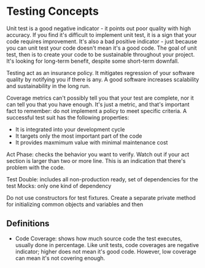 # Testing Concepts

Unit test is a good negative indicator - it points out poor quality with high accuracy. If you find it's difficult to implement unit test, it is a sign that your code requires improvement. It's also a bad positive indicator - just because you can unit test your code doesn't mean it's a good code. The goal of unit test, then is to create your code to be sustainable throughout your project. It's looking for long-term benefit, despite some short-term downfall.

Testing act as an insurance policy. It mitigates regression of your software quality by notifying you if there is any. A good software increases scalability and sustainability in the long run.

Coverage metrics can't possibly tell you that your test are complete, nor it can tell you that you have enough. It's just a metric, and that's important fact to remember: do not implement a policy to meet specific criteria. A successful test suit has the following properties:

- It is integrated into your development cycle
- It targets only the most important part of the code
- It provides maxmimum value with minimal maintenance cost

Act Phase: checks the behavior you want to verify. Watch out if your act section is larger than two or more line. This is an indication that there's problem with the code.

Test Double: includes all non-production ready, set of dependencies for the test
Mocks: only one kind of dependency

Do not use constructors for test fixtures. Create a separate private method for initializing common objects and variables and then

## Definitions

- Code Coverage: shows how much source code the test executes, usually done in percentage. Like unit tests, code coverages are negative indicator; higher does not mean it's good code. However, low coverage can mean it's not covering enough.
